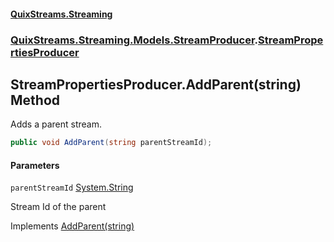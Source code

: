 #### [QuixStreams.Streaming](index.md 'index')
### [QuixStreams.Streaming.Models.StreamProducer](QuixStreams.Streaming.Models.StreamProducer.md 'QuixStreams.Streaming.Models.StreamProducer').[StreamPropertiesProducer](StreamPropertiesProducer.md 'QuixStreams.Streaming.Models.StreamProducer.StreamPropertiesProducer')

## StreamPropertiesProducer.AddParent(string) Method

Adds a parent stream.

```csharp
public void AddParent(string parentStreamId);
```
#### Parameters

<a name='QuixStreams.Streaming.Models.StreamProducer.StreamPropertiesProducer.AddParent(string).parentStreamId'></a>

`parentStreamId` [System.String](https://docs.microsoft.com/en-us/dotnet/api/System.String 'System.String')

Stream Id of the parent

Implements [AddParent(string)](IStreamPropertiesProducer.AddParent(string).md 'QuixStreams.Streaming.Models.StreamProducer.IStreamPropertiesProducer.AddParent(string)')